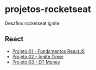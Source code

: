 # projetos-rocketseat
Desafios rocketseat ignite

## React
- [Projeto 01 - Fundamentos ReactJS](https://github.com/matheuscaldas1/projetos-rocketseat/tree/main/react/01-fundamentos-reactjs)
- [Projeto 02 - Ignite Timer](https://github.com/matheuscaldas1/projetos-rocketseat/tree/main/react/02-ignite-timer)
- [Projeto 03 - DT Money](https://github.com/matheuscaldas1/projetos-rocketseat/tree/main/react/03-dt-money)
